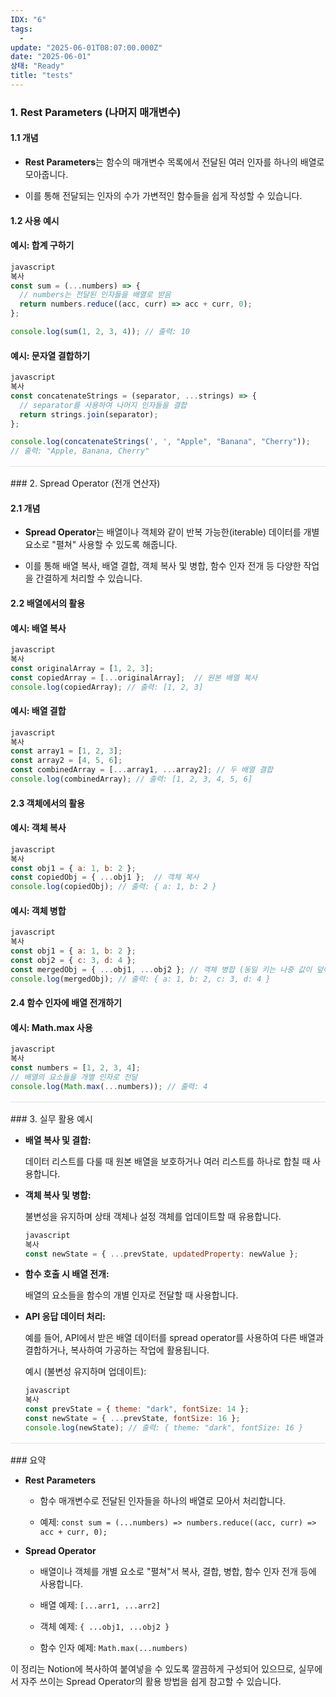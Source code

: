 ```yaml
---
IDX: "6"
tags:
  - 
update: "2025-06-01T08:07:00.000Z"
date: "2025-06-01"
상태: "Ready"
title: "tests"
---
```

### 1. Rest Parameters (나머지 매개변수)

#### 1.1 개념

- **Rest Parameters**는 함수의 매개변수 목록에서 전달된 여러 인자를 하나의 배열로 모아줍니다.



- 이를 통해 전달되는 인자의 수가 가변적인 함수들을 쉽게 작성할 수 있습니다.

#### 1.2 사용 예시

#### 예시: 합계 구하기

```javascript
javascript
복사
const sum = (...numbers) => {
  // numbers는 전달된 인자들을 배열로 받음
  return numbers.reduce((acc, curr) => acc + curr, 0);
};

console.log(sum(1, 2, 3, 4)); // 출력: 10


```

#### 예시: 문자열 결합하기

```javascript
javascript
복사
const concatenateStrings = (separator, ...strings) => {
  // separator를 사용하여 나머지 인자들을 결합
  return strings.join(separator);
};

console.log(concatenateStrings(', ', "Apple", "Banana", "Cherry"));
// 출력: "Apple, Banana, Cherry"


```

<hr style="border: none; height: 1px; background-color: #e0e0e0; margin: 16px 0;" />
### 2. Spread Operator (전개 연산자)

#### 2.1 개념

- **Spread Operator**는 배열이나 객체와 같이 반복 가능한(iterable) 데이터를 개별 요소로 "펼쳐" 사용할 수 있도록 해줍니다.

- 이를 통해 배열 복사, 배열 결합, 객체 복사 및 병합, 함수 인자 전개 등 다양한 작업을 간결하게 처리할 수 있습니다.

#### 2.2 배열에서의 활용

#### 예시: 배열 복사

```javascript
javascript
복사
const originalArray = [1, 2, 3];
const copiedArray = [...originalArray];  // 원본 배열 복사
console.log(copiedArray); // 출력: [1, 2, 3]


```

#### 예시: 배열 결합

```javascript
javascript
복사
const array1 = [1, 2, 3];
const array2 = [4, 5, 6];
const combinedArray = [...array1, ...array2]; // 두 배열 결합
console.log(combinedArray); // 출력: [1, 2, 3, 4, 5, 6]


```

#### 2.3 객체에서의 활용

#### 예시: 객체 복사

```javascript
javascript
복사
const obj1 = { a: 1, b: 2 };
const copiedObj = { ...obj1 };  // 객체 복사
console.log(copiedObj); // 출력: { a: 1, b: 2 }


```

#### 예시: 객체 병합

```javascript
javascript
복사
const obj1 = { a: 1, b: 2 };
const obj2 = { c: 3, d: 4 };
const mergedObj = { ...obj1, ...obj2 }; // 객체 병합 (동일 키는 나중 값이 덮어씀)
console.log(mergedObj); // 출력: { a: 1, b: 2, c: 3, d: 4 }


```

#### 2.4 함수 인자에 배열 전개하기

#### 예시: Math.max 사용

```javascript
javascript
복사
const numbers = [1, 2, 3, 4];
// 배열의 요소들을 개별 인자로 전달
console.log(Math.max(...numbers)); // 출력: 4


```

<hr style="border: none; height: 1px; background-color: #e0e0e0; margin: 16px 0;" />
### 3. 실무 활용 예시

- **배열 복사 및 결합:**

    데이터 리스트를 다룰 때 원본 배열을 보호하거나 여러 리스트를 하나로 합칠 때 사용합니다.

- **객체 복사 및 병합:**

    불변성을 유지하며 상태 객체나 설정 객체를 업데이트할 때 유용합니다.

    ```javascript
    javascript
    복사
    const newState = { ...prevState, updatedProperty: newValue };
    
    
    ```

- **함수 호출 시 배열 전개:**

    배열의 요소들을 함수의 개별 인자로 전달할 때 사용합니다.

- **API 응답 데이터 처리:**

    예를 들어, API에서 받은 배열 데이터를 spread operator를 사용하여 다른 배열과 결합하거나, 복사하여 가공하는 작업에 활용됩니다.

    예시 (불변성 유지하며 업데이트):

    ```javascript
    javascript
    복사
    const prevState = { theme: "dark", fontSize: 14 };
    const newState = { ...prevState, fontSize: 16 };
    console.log(newState); // 출력: { theme: "dark", fontSize: 16 }
    
    ```

<hr style="border: none; height: 1px; background-color: #e0e0e0; margin: 16px 0;" />
### 요약

- **Rest Parameters**

    - 함수 매개변수로 전달된 인자들을 하나의 배열로 모아서 처리합니다.

    - 예제: `const sum = (...numbers) => numbers.reduce((acc, curr) => acc + curr, 0);`

- **Spread Operator**

    - 배열이나 객체를 개별 요소로 "펼쳐"서 복사, 결합, 병합, 함수 인자 전개 등에 사용합니다.

    - 배열 예제: `[...arr1, ...arr2]`

    - 객체 예제: `{ ...obj1, ...obj2 }`

    - 함수 인자 예제: `Math.max(...numbers)`

이 정리는 Notion에 복사하여 붙여넣을 수 있도록 깔끔하게 구성되어 있으므로, 실무에서 자주 쓰이는 Spread Operator의 활용 방법을 쉽게 참고할 수 있습니다.

